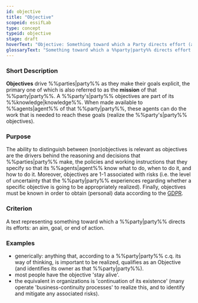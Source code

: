 ```yaml
---
id: objective
title: "Objective"
scopeid: essifLab
type: concept
typeid: objective
stage: draft
hoverText: "Objective: Something toward which a Party directs effort (an aim, goal, or end of action)."
glossaryText: "Something toward which a %%party|party%% directs effort (an aim, goal, or end of action)."
---
```


### Short Description
**Objectives** drive %%parties|party%% as they make their goals explicit, the primary one of which is also referred to as the **mission** of that %%party|party%%. A %%party's|party%% objectives are part of its %%knowledge|knowledge%%. When made available to %%agents|agent%% of that %%party|party%%, these agents can do the work that is needed to reach these goals (realize the %%party's|party%% objectives).

### Purpose
The ability to distinguish between (non)objectives is relevant as objectives are the drivers behind the reasoning and decisions that %%parties|party%% make, the policies and working instructions that they specify so that its %%agents|agent%% know what to do, when to do it, and how to do it. Moreover, objectives are 1-1 associated with risks (i.e. the level of uncertainty that the %%party|party%% experiences regarding whether a specific objective is going to be appropriately realized). Finally, objectives must be known in order to obtain (personal) data according to the [GDPR](https://eur-lex.europa.eu/eli/reg/2016/679/oj).

### Criterion
A text representing something toward which a %%party|party%% directs its efforts: an aim, goal, or end of action.

### Examples
- generically: anything that, according to a %%party|party%% c.q. its way of thinking, is important to be realized, qualifies as an Objective (and identifies its owner as that %%party|party%%).
- most people have the objective 'stay alive'.
- the equivalent in organizations is 'continuation of its existence' (many operate 'business-continuity processes' to realize this, and to identify and mitigate any associated risks).


